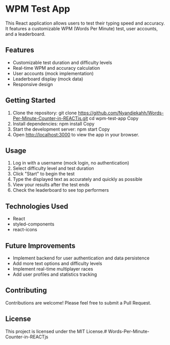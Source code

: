 # WPM Test App

This React application allows users to test their typing speed and accuracy. It features a customizable WPM (Words Per Minute) test, user accounts, and a leaderboard.

## Features

- Customizable test duration and difficulty levels
- Real-time WPM and accuracy calculation
- User accounts (mock implementation)
- Leaderboard display (mock data)
- Responsive design

## Getting Started

1. Clone the repository:
git clone https://github.com/Nyandiekahh/Words-Per-Minute-Counter-in-REACTjs.git
cd wpm-test-app
Copy
2. Install dependencies:
npm install
Copy
3. Start the development server:
npm start
Copy
4. Open [http://localhost:3000](http://localhost:3000) to view the app in your browser.

## Usage

1. Log in with a username (mock login, no authentication)
2. Select difficulty level and test duration
3. Click "Start" to begin the test
4. Type the displayed text as accurately and quickly as possible
5. View your results after the test ends
6. Check the leaderboard to see top performers

## Technologies Used

- React
- styled-components
- react-icons

## Future Improvements

- Implement backend for user authentication and data persistence
- Add more text options and difficulty levels
- Implement real-time multiplayer races
- Add user profiles and statistics tracking

## Contributing

Contributions are welcome! Please feel free to submit a Pull Request.

## License

This project is licensed under the MIT License.# Words-Per-Minute-Counter-in-REACTjs
